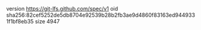 version https://git-lfs.github.com/spec/v1
oid sha256:82cef5252de5db8704e92539b28b2fb3ae9d4860f83163ed9449331f1bf8eb35
size 4947
